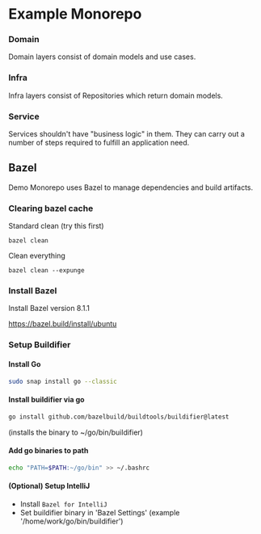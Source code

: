 # Example Monorepo

### Domain

Domain layers consist of domain models and use cases.

### Infra

Infra layers consist of Repositories which return domain models.

### Service

Services shouldn't have "business logic" in them. They can carry out a number of steps required to fulfill an
application need.


## Bazel
Demo Monorepo uses Bazel to manage dependencies and build artifacts. 

### Clearing bazel cache

Standard clean (try this first)

```
bazel clean
```

Clean everything

```
bazel clean --expunge
```

### Install Bazel

Install Bazel version 8.1.1

https://bazel.build/install/ubuntu

### Setup Buildifier

#### Install Go
```bash
sudo snap install go --classic
```

#### Install buildifier via go

```bash
go install github.com/bazelbuild/buildtools/buildifier@latest
```
(installs the binary to ~/go/bin/buildifier)

#### Add go binaries to path
```bash
echo "PATH=$PATH:~/go/bin" >> ~/.bashrc
```

#### (Optional) Setup IntelliJ

- Install `Bazel for IntelliJ`
- Set buildifier binary in 'Bazel Settings' (example '/home/work/go/bin/buildifier')
